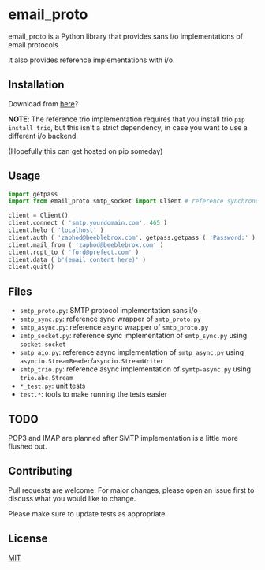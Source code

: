 # email_proto

email_proto is a Python library that provides sans i/o implementations of email protocols.

It also provides reference implementations with i/o.

## Installation

Download from [here](https://github.com/remdragon/email_proto)?

**NOTE**: The reference trio implementation requires that you install trio `pip install trio`, but this isn't a strict dependency, in case you want to use a different i/o backend.

(Hopefully this can get hosted on pip someday)

## Usage

```python
import getpass
import from email_proto.smtp_socket import Client # reference synchronous sockets implementation

client = Client()
client.connect ( 'smtp.yourdomain.com', 465 )
client.helo ( 'localhost' )
client.auth ( 'zaphod@beeblebrox.com', getpass.getpass ( 'Password:' ) )
client.mail_from ( 'zaphod@beeblebrox.com' )
client.rcpt_to ( 'ford@prefect.com' )
client.data ( b'(email content here)' )
client.quit()
```

## Files

* `smtp_proto.py`: SMTP protocol implementation sans i/o
* `smtp_sync.py`: reference sync wrapper of `smtp_proto.py`
* `smtp_async.py`: reference async wrapper of `smtp_proto.py`
* `smtp_socket.py`: reference sync implementation of `smtp_sync.py` using `socket.socket`
* `smtp_aio.py`: reference async implementation of `smtp_async.py` using `asyncio.StreamReader`/`asyncio.StreamWriter`
* `smtp_trio.py`: reference async implementation of `symtp-async.py` using `trio.abc.Stream`
* `*_test.py`: unit tests
* `test.*`: tools to make running the tests easier

## TODO

POP3 and IMAP are planned after SMTP implementation is a little more flushed out.

## Contributing
Pull requests are welcome. For major changes, please open an issue first to discuss what you would like to change.

Please make sure to update tests as appropriate.

## License
[MIT](https://choosealicense.com/licenses/mit/)
